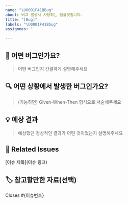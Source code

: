 ```yaml
---
name: "\U0001F41BBug"
about: 버그 발생시 사용하는 템플릿입니다.
title: "[Bug]"
labels: "\U0001F41Bbug"
assignees: ''

---
```


## 🐛 어떤 버그인가요?
> 어떤 버그인지 간결하게 설명해주세요

## 🔍️ 어떤 상황에서 발생한 버그인가요?
> (가능하면) Given-When-Then 형식으로 서술해주세요

## 💡 예상 결과
> 예상했던 정상적인 결과가 어떤 것이었는지 설명해주세요

## 🔗 Related Issues 
[이슈 제목](이슈 링크)

## 🏷️ 참고할만한 자료(선택)

Closes #{이슈번호}
